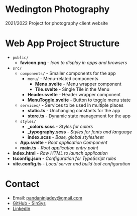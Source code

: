 Wedington Photography
==================

2021/2022 Project for photography client website

Web App Project Structure
=============================== 

 * `public/`
   * **favicon.png** - *Icon to display in apps and browsers*
 * `src/`
   * `components/` - Smaller components for the app
     * `menu/` - Menu-related components
       * **Menu.svelte** - Menu wrapper component
       * **Tile.svelte** - Single Tile in the Menu
     * **Header.svelte** - Header wrapper component
     * **MenuToggle.svelte** - Button to toggle menu state
   * `services/` - Services to be used in multiple places
     * **static.ts** - Unchanging constants for the app
     * **store.ts** - Dynamic state management for the app
   * `styles/`
     * **_colors.scss** - *Styles for colors*
     * **_typography.scss** - *Styles for fonts and language*
     * **index.scss** - *Base, global stylesheet*
   * **App.svelte** - *Root application Component*
   * **main.ts** - *Root application entry point*
 * **index.html** - *Raw HTML to launch application*
 * **tsconfig.json** - *Configuration for TypeScript rules*
 * **vite.config.ts** - *Local server and build tool configuration*

Contact
========================
- Email: pandaninjadev@gmail.com  
- [GitHub - SinSys](https://github.com/sinsys)
- [LinkedIn](https://www.linkedin.com/in/nicofullstackdev/)
